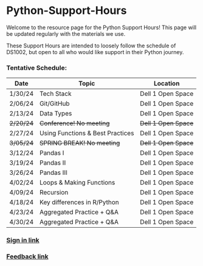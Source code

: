 # Python-Support-Hours

Welcome to the resource page for the Python Support Hours! This page will be updated regularly with the materials we use.

These Support Hours are intended to loosely follow the schedule of DS1002, but open to all who would like support in their Python journey.

### Tentative Schedule:
| Date     | Topic                        | Location          |
|----------|-------------------------     |-------------------|
| 1/30/24  | Tech Stack                   | Dell 1 Open Space |
| 2/06/24  | Git/GitHub                   | Dell 1 Open Space |
| 2/13/24  | Data Types                   | Dell 1 Open Space |
| ~~2/20/24~~  | ~~Conference! No meeting~~ | ~~Dell 1 Open Space~~ |
| 2/27/24  | Using Functions & Best Practices                     | Dell 1 Open Space |
| ~~3/05/24~~  | ~~SPRING BREAK! No meeting~~     | ~~Dell 1 Open Space~~ |
| 3/12/24  | Pandas I                    | Dell 1 Open Space |
| 3/19/24  | Pandas II                   | Dell 1 Open Space |
| 3/26/24  | Pandas III                | Dell 1 Open Space |
| 4/02/24  | Loops & Making Functions     | Dell 1 Open Space |
| 4/09/24  | Recursion                    | Dell 1 Open Space |
| 4/18/24  | Key differences in R/Python  | Dell 1 Open Space |
| 4/23/24  | Aggregated Practice + Q&A    | Dell 1 Open Space |
| 4/30/24  | Aggregated Practice + Q&A    | Dell 1 Open Space |



### [Sign in link]
### [Feedback link]




[Sign in link]:  https://forms.office.com/r/XZa0ctu8jn
[Feedback link]: https://forms.office.com/Pages/ResponsePage.aspx?id=x4A0ewc3c0iLd-IWczplrGOYHY4L82xIpZIH_NI1CCpUQ1NFM041NFo5NkZENjVRMzJJTEY3N0tSUy4u
